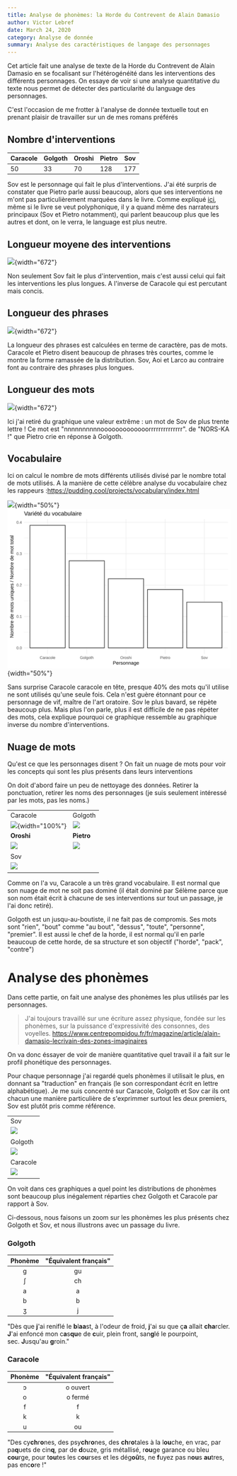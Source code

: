 ```yaml
---
title: Analyse de phonèmes: la Horde du Contrevent de Alain Damasio
author: Victor Lebref
date: March 24, 2020
category: Analyse de donnée
summary: Analyse des caractéristiques de langage des personnages
---
```


Cet article fait une analyse de texte de la Horde du Contrevent de Alain
Damasio en se focalisant sur l'hétérogénéité dans les interventions des
différents personnages. On essaye de voir si une analyse quantitative du
texte nous permet de détecter des particularité du language des
personnages.

C'est l'occasion de me frotter à l'analyse de donnée textuelle tout en prenant plaisir de travailler sur un de mes romans préférés

## Nombre d'interventions


|Caracole |Golgoth  |Oroshi |Pietro  | Sov |
|---------|---------|--------|--------|--------|
|      50 |     33  |    70  |    128 |     177|

Sov est le personnage qui fait le plus d'interventions. J'ai été surpris
de constater que Pietro parle aussi beaucoup, alors que ses
interventions ne m'ont pas particulièrement marquées dans le livre.
Comme expliqué
[ici](https://blogs.mediapart.fr/raphadasilva/blog/181117/la-horde-du-contrevent-un-aller-retour-eprouvant),
même si le livre se veut polyphonique, il y a quand même des narrateurs
principaux (Sov et Pietro notamment), qui parlent beaucoup plus que les
autres et dont, on le verra, le language est plus neutre.


## Longueur moyene des interventions

![]({attach}media/928b675bccb7980b6c6a3d6c727f8e8e014a9330.svgz){width="672"}

Non seulement Sov fait le plus d'intervention, mais c'est aussi celui
qui fait les interventions les plus longues. A l'inverse de Caracole qui
est percutant mais concis.


## Longueur des phrases

![]({attach}media/4e6e211aa491174f53336f63878282901ef879da.svgz){width="672"}

La longueur des phrases est calculées en terme de caractère, pas de
mots. Caracole et Pietro disent beaucoup de phrases très courtes, comme
le montre la forme ramassée de la distribution. Sov, Aoi et Larco au
contraire font au contraire des phrases plus longues.


## Longueur des mots

![]({attach}media/792501f505c2ab8a624ac728dd5c1d01aea90d2e.svgz){width="672"}

Ici j'ai retiré du graphique une valeur extrême : un mot de Sov de plus
trente lettre ! Ce mot est "nnnnnnnnnnooooooooooooorrrrrrrrrrrrrr". de
"NORS-KA !" que Pietro crie en réponse à Golgoth.


## Vocabulaire

Ici on calcul le nombre de mots différents utilisés divisé par le nombre
total de mots utilisés. A la manière de cette célèbre analyse du
vocabulaire chez les rappeurs
:<https://pudding.cool/projects/vocabulary/index.html>

![]({attach}media/455096fda0928da9b3bb44e130e864b1574c431a.svgz){width="50%"}![](media/a1076810a02c85c8ad6d07165222cc2a8050ec02.svgz){width="50%"}

Sans surprise Caracole caracole en tête, presque 40% des mots qu'il
utilise ne sont utilisés qu'une seule fois. Cela n'est guère étonnant
pour ce personnage de vif, maître de l'art oratoire. Sov le plus bavard,
se répète beaucoup plus. Mais plus l'on parle, plus il est difficile de
ne pas répéter des mots, cela explique pourquoi ce graphique ressemble au
graphique inverse du nombre d'interventions.


## Nuage de mots

Qu'est ce que les personnages disent ? On fait un nuage de mots pour
voir les concepts qui sont les plus présents dans leurs interventions

On doit d'abord faire un peu de nettoyage des données. Retirer la
ponctuation, retirer les noms des personnages (je suis seulement
intéressé par les mots, pas les noms.)

|||
|---|---|
|Caracole|Golgoth|
|![]({attach}media/75a651f4503e1b93c4e750e2e7239d31ca06732f.png){width="100%"}|![]({attach}media/66a73f5731a98695f9c8f893f8714b67b30b2ec1.png)|
|**Oroshi**|**Pietro**|
|![]({attach}media/7eb158aad950bd19eb8618d5b59399964f3337b4.png)|![]({attach}media/b71fd331c415ff29aacecf53f033befb8bfc60ae.png)|
|Sov||
|![]({attach}media/947ce0e3d893fa01713785ae082b9d9f54f504b6.png)|



Comme on l'a vu, Caracole a un très grand vocabulaire. Il est normal que
son nuage de mot ne soit pas dominé (il était dominé par Sélème parce
que son nom était écrit à chacune de ses interventions sur tout un passage, je l'ai donc
retiré).

Golgoth est un jusqu-au-boutiste, il ne fait pas de compromis. Ses mots
sont "rien", "bout" comme "au bout", "dessus", "toute", "personne",
"premier". Il est aussi le chef de la horde, il est normal qu'il en
parle beaucoup de cette horde, de sa structure et son objectif ("horde",
"pack", "contre")

# Analyse des phonèmes

Dans cette partie, on fait une analyse des phonèmes les plus utilisés
par les personnages.

> J'ai toujours travaillé sur une écriture assez
physique, fondée sur les phonèmes, sur la puissance d'expressivité des
consonnes, des voyelles.
<https://www.centrepompidou.fr/fr/magazine/article/alain-damasio-lecrivain-des-zones-imaginaires>

On va donc éssayer de voir de manière quantitative quel travail il a
fait sur le profil phonétique des personnages.

Pour chaque personnage j'ai regardé quels phonèmes il utilisait le plus,
en donnant sa "traduction" en français (le son correspondant écrit en lettre alphabétique). Je me suis concentré sur Caracole, Golgoth et Sov car ils ont chacun une manière particulière de s'exprimmer surtout les deux premiers, Sov est plutôt pris comme référence.

||
|---|
|Sov|
|![]({attach}media/92dac954ad0fb8e2d3889cb0f59ef1e59aa399a2.svgz)|
|Golgoth|
|![]({attach}media/19876c5db2b4b498a75fe27727259415ea34cfe7.svgz)|
|Caracole|
|![]({attach}media/cc927cfcb5bdab77b0cd4c5fe93bc4bf73e027d7.svgz)|


On voit dans ces graphiques a quel point les distributions de phonèmes sont beaucoup plus inégalement réparties chez Golgoth et Caracole par rapport à Sov. 

Ci-dessous, nous faisons un zoom sur les phonèmes les plus présents chez Golgoth et Sov, et nous illustrons avec un passage du livre. 

### Golgoth

|Phonème  |"Équivalent français"  |
|:-------:|:---------------------:|
|ɡ        |gu                     |
|ʃ        |ch                     |    
|a        |a                      |
|b        |b                      |
|ʒ        |j                      |

"Dès que **j**'ai reniflé le **b**l**aa**st, à l'odeur de froid,
**j**'ai su que ç**a** allait **cha**rcler. **J**'ai enfoncé mon
c**a**s**qu**e de **c**uir, plein front, san**g**lé le pourpoint,
sec. **J**usqu'au **g**roin."


### Caracole


|Phonème  |"Équivalent français"  |
|:-------:|:---------------------:|
|ɔ        |o ouvert               |
|o        |o fermé                |
|f        |f                      |
|k        |k                      |
|u        |ou                     |

"Des cy**ch**r**o**nes, des psy**ch**r**o**nes, des **ch**r**o**tales à
la l**ou**che, en vrac, par pa**q**uets de cin**q**, par de **d**ouze,
gris métallisé, r**ou**ge garance ou bleu **cou**rge, pour t**ou**tes
les c**ou**rses et les dég**oû**ts, ne **f**uyez pas n**ou**s
**au**tres, pas enc**o**re !"
